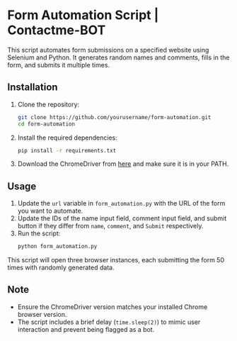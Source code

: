 # Form Automation Script | Contactme-BOT

This script automates form submissions on a specified website using Selenium and Python. It generates random names and comments, fills in the form, and submits it multiple times.

## Installation

1. Clone the repository:
    ```bash
    git clone https://github.com/yourusername/form-automation.git
    cd form-automation
    ```

2. Install the required dependencies:
    ```bash
    pip install -r requirements.txt
    ```

3. Download the ChromeDriver from [here](https://sites.google.com/a/chromium.org/chromedriver/downloads) and make sure it is in your PATH.

## Usage

1. Update the `url` variable in `form_automation.py` with the URL of the form you want to automate.
2. Update the IDs of the name input field, comment input field, and submit button if they differ from `name`, `comment`, and `Submit` respectively.
3. Run the script:
    ```bash
    python form_automation.py
    ```

This script will open three browser instances, each submitting the form 50 times with randomly generated data.

## Note

- Ensure the ChromeDriver version matches your installed Chrome browser version.
- The script includes a brief delay (`time.sleep(2)`) to mimic user interaction and prevent being flagged as a bot.
